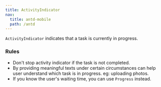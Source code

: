 ```yaml
---
title: ActivityIndicator
nav:
  title: antd-mobile
  path: /antd
---
```


`ActivityIndicator` indicates that a task is currently in progress.

### Rules
- Don't stop activity indicator if the task is not completed.
- By providing meaningful texts under certain circumstances can help user understand which task is in progress. eg: uploading photos.
- If you know the user's waiting time, you can use `Progress` instead.

<code src="./demo/basic.tsx" />

<API/>